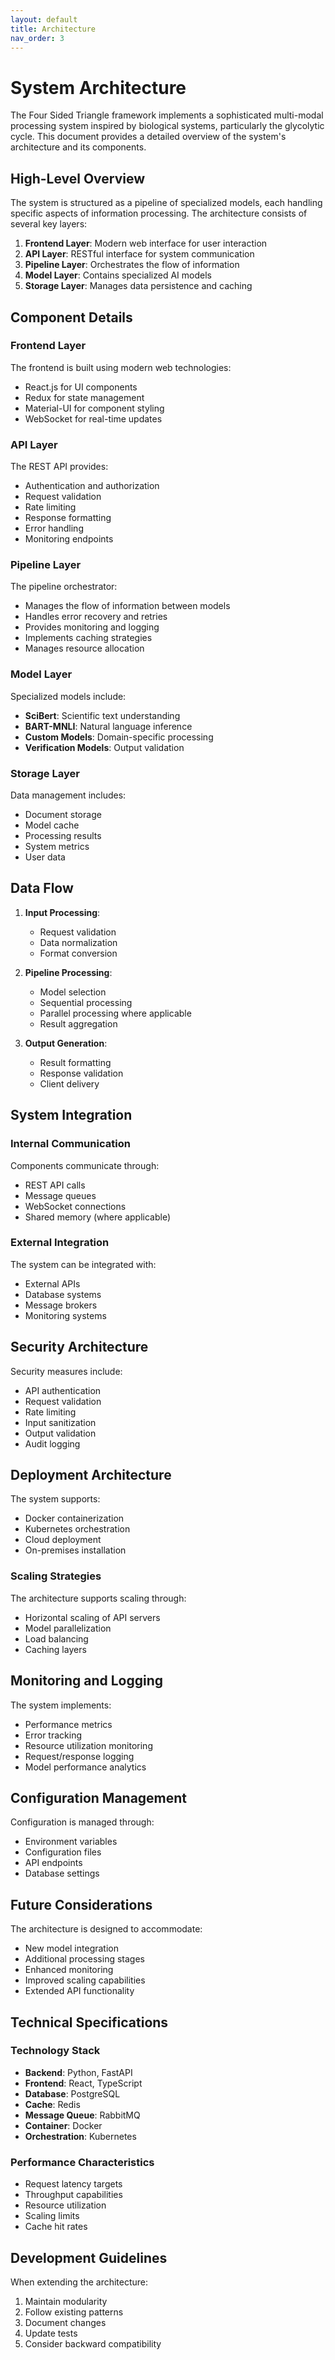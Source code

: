 ```yaml
---
layout: default
title: Architecture
nav_order: 3
---
```


# System Architecture

The Four Sided Triangle framework implements a sophisticated multi-modal processing system inspired by biological systems, particularly the glycolytic cycle. This document provides a detailed overview of the system's architecture and its components.

## High-Level Overview

The system is structured as a pipeline of specialized models, each handling specific aspects of information processing. The architecture consists of several key layers:

1. **Frontend Layer**: Modern web interface for user interaction
2. **API Layer**: RESTful interface for system communication
3. **Pipeline Layer**: Orchestrates the flow of information
4. **Model Layer**: Contains specialized AI models
5. **Storage Layer**: Manages data persistence and caching

## Component Details

### Frontend Layer

The frontend is built using modern web technologies:
- React.js for UI components
- Redux for state management
- Material-UI for component styling
- WebSocket for real-time updates

### API Layer

The REST API provides:
- Authentication and authorization
- Request validation
- Rate limiting
- Response formatting
- Error handling
- Monitoring endpoints

### Pipeline Layer

The pipeline orchestrator:
- Manages the flow of information between models
- Handles error recovery and retries
- Provides monitoring and logging
- Implements caching strategies
- Manages resource allocation

### Model Layer

Specialized models include:
- **SciBert**: Scientific text understanding
- **BART-MNLI**: Natural language inference
- **Custom Models**: Domain-specific processing
- **Verification Models**: Output validation

### Storage Layer

Data management includes:
- Document storage
- Model cache
- Processing results
- System metrics
- User data

## Data Flow

1. **Input Processing**:
   - Request validation
   - Data normalization
   - Format conversion

2. **Pipeline Processing**:
   - Model selection
   - Sequential processing
   - Parallel processing where applicable
   - Result aggregation

3. **Output Generation**:
   - Result formatting
   - Response validation
   - Client delivery

## System Integration

### Internal Communication

Components communicate through:
- REST API calls
- Message queues
- WebSocket connections
- Shared memory (where applicable)

### External Integration

The system can be integrated with:
- External APIs
- Database systems
- Message brokers
- Monitoring systems

## Security Architecture

Security measures include:
- API authentication
- Request validation
- Rate limiting
- Input sanitization
- Output validation
- Audit logging

## Deployment Architecture

The system supports:
- Docker containerization
- Kubernetes orchestration
- Cloud deployment
- On-premises installation

### Scaling Strategies

The architecture supports scaling through:
- Horizontal scaling of API servers
- Model parallelization
- Load balancing
- Caching layers

## Monitoring and Logging

The system implements:
- Performance metrics
- Error tracking
- Resource utilization monitoring
- Request/response logging
- Model performance analytics

## Configuration Management

Configuration is managed through:
- Environment variables
- Configuration files
- API endpoints
- Database settings

## Future Considerations

The architecture is designed to accommodate:
- New model integration
- Additional processing stages
- Enhanced monitoring
- Improved scaling capabilities
- Extended API functionality

## Technical Specifications

### Technology Stack

- **Backend**: Python, FastAPI
- **Frontend**: React, TypeScript
- **Database**: PostgreSQL
- **Cache**: Redis
- **Message Queue**: RabbitMQ
- **Container**: Docker
- **Orchestration**: Kubernetes

### Performance Characteristics

- Request latency targets
- Throughput capabilities
- Resource utilization
- Scaling limits
- Cache hit rates

## Development Guidelines

When extending the architecture:
1. Maintain modularity
2. Follow existing patterns
3. Document changes
4. Update tests
5. Consider backward compatibility 